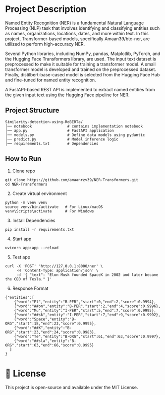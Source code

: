 # Project Description
Named Entity Recognition (NER) is a fundamental Natural Language Processing (NLP) task that involves identifying and classifying entities such as names, organizations, locations, dates, and more within text. In this project, Transformer-based models, specifically Amaan39/btc-ner, are utilized to perform high-accuracy NER.

Several Python libraries, including NumPy, pandas, Matplotlib, PyTorch, and the Hugging Face Transformers library, are used. The input text dataset is preprocessed to make it suitable for training a transformer model. A small transformer model is developed and trained on the preprocessed dataset. Finally, distilbert-base-cased model is selected from the Hugging Face Hub and fine-tuned for named entity recognition.

A FastAPI-based REST API is implemented to extract named entities from the given input text using the Hugging Face pipeline for NER.

## Project Structure
```
Similarity-detection-using-RoBERTa/
│── notebook                # contains implementation notebook
│── app.py                  # FastAPI application
│── models.py               # Define data models using pydantic
│── predict.py              # Model inference logic
│── requirements.txt        # Dependencies

```

## How to Run
1. Clone repo
```
git clone https://github.com/amaanrzv39/NER-Transformers.git
cd NER-Transformers
```
2. Create virtual environment
```
python -m venv venv
source venv/bin/activate   # For Linux/macOS
venv\Scripts\activate      # For Windows
```
3. Install Dependencies
```
pip install -r requirements.txt
```
4. Start app
```
uvicorn app:app --reload
```
5. Test app
```
curl -X 'POST' 'http://127.0.0.1:8000/ner' \
     -H 'Content-Type: application/json' \
     -d '{ "text": "Elon Musk founded SpaceX in 2002 and later became the CEO of Tesla." }'
```
6. Response Format
```
{"entities":[
    {"word":"El","entity":"B-PER","start":0,"end":2,"score":0.9994},
    {"word":"##on","entity":"B-PER","start":2,"end":4,"score":0.9996},
    {"word":"Mu","entity":"I-PER","start":5,"end":7,"score":0.9995},
    {"word":"##sk","entity":"I-PER","start":7,"end":9,"score":0.9992},
    {"word":"Space","entity":"B-ORG","start":18,"end":23,"score":0.9995},
    {"word":"##X","entity":"B-ORG","start":23,"end":24,"score":0.9983},
    {"word":"Te","entity":"B-ORG","start":61,"end":63,"score":0.9997},
    {"word":"##sla","entity":"B-ORG","start":63,"end":66,"score":0.9995}
  ]
}      
```

# 📜 License

This project is open-source and available under the MIT License.